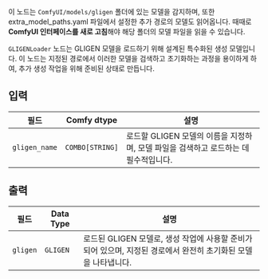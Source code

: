 이 노드는 `ComfyUI/models/gligen` 폴더에 있는 모델을 감지하며,
또한 extra_model_paths.yaml 파일에서 설정한 추가 경로의 모델도 읽어옵니다.
때때로 **ComfyUI 인터페이스를 새로 고침**해야 해당 폴더의 모델 파일을 읽을 수 있습니다.

`GLIGENLoader` 노드는 GLIGEN 모델을 로드하기 위해 설계된 특수화된 생성 모델입니다. 이 노드는 지정된 경로에서 이러한 모델을 검색하고 초기화하는 과정을 용이하게 하여, 추가 생성 작업을 위해 준비된 상태로 만듭니다.

## 입력

| 필드       | Comfy dtype       | 설명                                                                       |
|-------------|-------------------|-----------------------------------------------------------------------------------|
| `gligen_name`| `COMBO[STRING]`    | 로드할 GLIGEN 모델의 이름을 지정하며, 모델 파일을 검색하고 로드하는 데 필수적입니다. |

## 출력

| 필드    | Data Type | 설명                                                              |
|----------|-------------|--------------------------------------------------------------------------|
| `gligen` | `GLIGEN`    | 로드된 GLIGEN 모델로, 생성 작업에 사용할 준비가 되어 있으며, 지정된 경로에서 완전히 초기화된 모델을 나타냅니다. |
